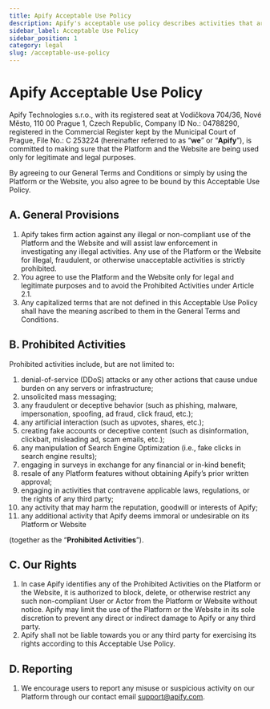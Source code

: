```yaml
---
title: Apify Acceptable Use Policy
description: Apify's acceptable use policy describes activities that are prohibited on the Apify platform and on our websites.
sidebar_label: Acceptable Use Policy
sidebar_position: 1
category: legal
slug: /acceptable-use-policy
---
```


<!-- vale off -->

# Apify Acceptable Use Policy

Apify Technologies s.r.o., with its registered seat at Vodičkova 704/36, Nové Město, 110 00 Prague 1, Czech Republic, Company ID No.: 04788290, registered in the Commercial Register kept by the Municipal Court of Prague, File No.: C 253224 (hereinafter referred to as “**we**” or “**Apify**”), is committed to making sure that the Platform and the Website are being used only for legitimate and legal purposes.

By agreeing to our General Terms and Conditions or simply by using the Platform or the Website, you also agree to be bound by this Acceptable Use Policy.

## A. General Provisions

1. Apify takes firm action against any illegal or non-compliant use of the Platform and the Website and will assist law enforcement in investigating any illegal activities. Any use of the Platform or the Website for illegal, fraudulent, or otherwise unacceptable activities is strictly prohibited.
2. You agree to use the Platform and the Website only for legal and legitimate purposes and to avoid the Prohibited Activities under Article 2.1.
3. Any capitalized terms that are not defined in this Acceptable Use Policy shall have the meaning ascribed to them in the General Terms and Conditions.

## B. Prohibited Activities

Prohibited activities include, but are not limited to:

1. denial-of-service (DDoS) attacks or any other actions that cause undue burden on any servers or infrastructure;
2. unsolicited mass messaging;
3. any fraudulent or deceptive behavior (such as phishing, malware, impersonation, spoofing, ad fraud, click fraud, etc.);
4. any artificial interaction (such as upvotes, shares, etc.);
5. creating fake accounts or deceptive content (such as disinformation, clickbait, misleading ad, scam emails, etc.);
6. any manipulation of Search Engine Optimization (i.e., fake clicks in search engine results);
7. engaging in surveys in exchange for any financial or in-kind benefit;
8. resale of any Platform features without obtaining Apify’s prior written approval;
9. engaging in activities that contravene applicable laws, regulations, or the rights of any third party;
10. any activity that may harm the reputation, goodwill or interests of Apify;
11. any additional activity that Apify deems immoral or undesirable on its Platform or Website

(together as the “**Prohibited Activities**”).

## C. Our Rights

1. In case Apify identifies any of the Prohibited Activities on the Platform or the Website, it is authorized to block, delete, or otherwise restrict any such non-compliant User or Actor from the Platform or Website without notice. Apify may limit the use of the Platform or the Website in its sole discretion to prevent any direct or indirect damage to Apify or any third party.
2. Apify shall not be liable towards you or any third party for exercising its rights according to this Acceptable Use Policy.

## D. Reporting

1. We encourage users to report any misuse or suspicious activity on our Platform through our contact email [support@apify.com](mailto:hello@apify.com).
